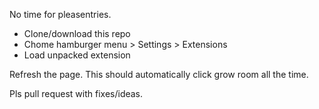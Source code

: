 No time for pleasentries.

* Clone/download this repo
* Chome hamburger menu > Settings > Extensions
* Load unpacked extension

Refresh the page. This should automatically click grow room all the time.

Pls pull request with fixes/ideas.

